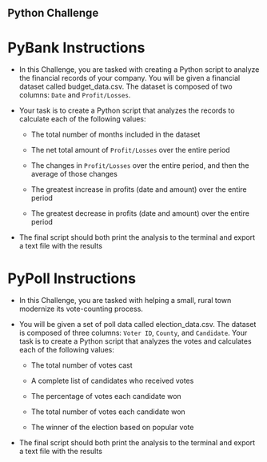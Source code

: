 ## Python Challenge

# PyBank Instructions

* In this Challenge, you are tasked with creating a Python script to analyze the financial records of your company. You will be given a financial dataset called budget_data.csv. The dataset is composed of two columns: `Date` and `Profit/Losses`.

* Your task is to create a Python script that analyzes the records to calculate each of the following values:

    * The total number of months included in the dataset

    * The net total amount of `Profit/Losses` over the entire period

    * The changes in `Profit/Losses` over the entire period, and then the average of those changes

    * The greatest increase in profits (date and amount) over the entire period

    * The greatest decrease in profits (date and amount) over the entire period

* The final script should both print the analysis to the terminal and export a text file with the results

# PyPoll Instructions

* In this Challenge, you are tasked with helping a small, rural town modernize its vote-counting process.

* You will be given a set of poll data called election_data.csv. The dataset is composed of three columns: `Voter ID`, `County`, and `Candidate`. Your task is to create a Python script that analyzes the votes and calculates each of the following values:

    * The total number of votes cast

    * A complete list of candidates who received votes

    * The percentage of votes each candidate won

    * The total number of votes each candidate won

    * The winner of the election based on popular vote

* The final script should both print the analysis to the terminal and export a text file with the results